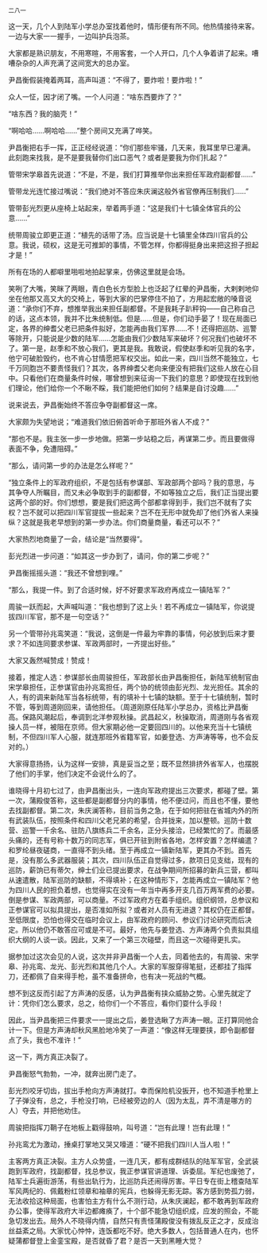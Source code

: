     二八一 

   这一天，几个人到陆军小学总办室找着他时，情形便有所不同。他热情接待来客。一边与大家一一握手，一边叫护兵泡茶。

   大家都是熟识朋友，不用寒暄，不用客套，一个人开口，几个人争着讲了起来。嘈嘈杂杂的人声充满了这间宽大的总办室。

   尹昌衡假装掩着两耳，高声叫道：“不得了，要炸啦！要炸啦！”

   众人一怔，因才闭了嘴。一个人问道：“啥东西要炸了？”

   “啥东西？我的脑壳！”

   “啊哈哈……啊哈哈……”整个房间又充满了哗笑。

   尹昌衡把右手一挥，正正经经说道：“你们那些牢骚，几天来，我耳里早已灌满。此刻跑来找我，是不是要我替你们出口恶气？或者是要我为你们扎起？”

   管带宋学皋首先说道：“不是，不是，我们打算推举你出来担任军政府副都督……”

   管带龙光连忙接过嘴说：“我们绝对不答应朱庆澜这般外省官僚再压制我们……”

   管带彭光烈更从座椅上站起来，举着两手道：“这是我们十七镇全体官兵的公意……”

   统带周骏立即更正道：“植先的话带了汤。应当说是十七镇里全体四川官兵的公意。我说，硕权，这是无可推卸的事情，不管怎样，你都得挺身出来把这担子担起才是！”

   所有在场的人都噼里啪啦地拍起掌来，仿佛这里就是会场。

   笑咧了大嘴，笑眯了两眼，青白色长方型脸上也泛起了红晕的尹昌衡，大剌剌地仰坐在他那又高又大的交椅上，等到大家的巴掌停住不拍了，方用起宏敞的嗓音说道：“承你们不弃，想推举我出来担任副都督。不是我耗子趴秤钩——自己称自己的话，这点本领，我并不比朱统制低。但是……但是，你们动手晏了！现在局面已定，各界的绅耆父老已把条件拟好，怎能再由我们军界……不！还得把巡防、巡警等除开，只能说是少数的陆军……怎能由我们少数陆军来破坏？何况我们也破坏不了。第一是，赵季和不放心我们，更其是我。我敢说，假使赵季和听见我的名字，他宁可破脸毁约，也不肯心甘情愿把军权交出。如此一来，四川当然不能独立，七千万同胞岂不要责怪我们？其次，各界绅耆父老向来便没有把我们这些人放在心目中。只看他们在商量条件时候，哪曾想到来征询一下我们的意思？即使现在找到他们理论，他们给你一个不瞅不睬，我们能把他们如何？结果是自讨没趣……”

   说来说去，尹昌衡始终不答应争夺副都督这一席。

   大家颇为失望地说；“难道我们依旧俯首听命于那班外省人不成？”

   “那也不是。我主张一步一步地做。把第一步站稳之后，再谋第二步。而且要做得表面不争，免遭阻碍。”

   “那么，请问第一步的办法是怎么样呢？”

   “独立条件上的军政府组织，不是包括有参谋部、军政部两个部吗？我的意思，与其争夺人所瞩目，而又未必争取到手的副都督，不如等独立之后，我们正当提出要这两个部的好。你们想想，要是我们把这两个部都拿得到手，我们岂不就有了实权？岂不就可以把四川军官提拔一些起来？岂不在无形中就免却了他们外省人来操纵？这就是我老早想到的第一步办法。你们商量商量，看还可以不？”

   大家热烈地商量了一会，结论是“当然要得”。

   彭光烈进一步问道：“如其这一步办到了，请问，你的第二步呢？”

   尹昌衡摇摇头道：“我还不曾想到哩。”

   “那么，我提一件。到了合适时候，好不好要求军政府再成立一镇陆军？”

   周骏一跃而起，大声喊叫道：“我也想到了这上头！若不再成立一镇陆军，你说提拔四川军官，那不是一句空话？”

   另一个管带孙兆鸾笑道：“我说，这倒是一件最为牢靠的事情，何必放到后来才要求？不如连同要求参谋、军政两部时，一齐提出好些。”

   大家又轰然喊赞成！赞成！

   接着，推定人选：参谋部长由周骏担任，军政部长由尹昌衡担任，新陆军统制官由宋学皋担任，正参谋官由孙兆鸾担任，两个协的统领由彭光烈、龙光担任。其余的人，有的调来新陆军当各标统带，有的填补十七镇的缺额。至于十七镇统制，暂时不管，等到周道刚回来，请他担任。（周道刚原任陆军小学总办，资格比尹昌衡高。保路风潮起后，奉调到北洋参观秋操。武昌起义，秋操取消，周道刚与各省观操人员一样，被阻在京师。但大家期必他一定要回四川的。以他来充当十七镇统制，不但四川军人心服，就连那班外省籍军官，如姜登选、方声涛等等，也不会反对的。）

   大家得意扬扬，认为这样一安排，真是妥当之至；既不显然排挤外省军人，也摆脱了他们的手掌，他们决定不会说什么的了。

   谁晓得十月初七过了，由尹昌衡出头，一连向军政府提出三次要求，都碰了壁。第一次，蒲殿俊答称，这些都是副都督分内的事情，他不便过问，而且也不懂，要他去找副都督。第二次，朱庆澜答称，目前当务之急，在于如何把驻在省城内外的所有武装队伍，按照条件和四川父老兄弟的希望，合并拢来，加以整顿。巡防十数营、巡警一千余名、驻防八旗练兵二千余名，正分头接洽，已经繁忙的了。而最感头痛的，还有号称十数万的同志军，俱已开驻到附省各地，怎样安置？怎样编遣？和罗纶昼夜磋商，一直得不到头绪。至于再成立一镇新陆军，更其办不到。首先是，没有那么多武器服装；其次，四川队伍正自觉得过多，款项日见支绌，现有的巡防，薪饷已有蒂欠，绅士们业已提出要求，在战争期间所招募的新兵三营，都叫从速遣散，陆军巡防的缺额，不得填补；在这种情形下，怎能再成立一镇陆军？他为四川人民的担负着想，也觉得实在没有一年当中再多开支几百万两军费的必要。倒是参谋、军政两部，可以商量。不过军政府方在着手组织。组织纲领，总参议和正参谋官可以拟具提出，是否准如所拟？或者对人员有无进退？其权仍在正都督。至低限度，恐怕也得交在临时会议上，由军政府的顾问、参议们讨论研究而后决定。所以他仍不敢答应可或是不可。最好，他先与姜登选、方声涛两个负责拟具组织大纲的人谈一谈。因此，又来了一个第三次碰壁，而且这一次碰得更扎实。

   据参加过这次会见的人说，这次并非尹昌衡一个人去，同着他去的，有周骏、宋学皋、孙兆鸾、龙光、彭光烈和其他几个人。大家的军服穿得笔挺，还都挂了指挥刀，还都佩了自来得手枪，虽不准备拼命，也有决一死战的气概。

   想不到这反而引起了方声涛的反感，认为尹昌衡有挟众威胁之势。心里先就定了计：凭你们怎么要求，总之，给你们一个不答应，看你们耍什么手段！

   因此，当尹昌衡把三件要求一一提出之后，姜登选瞅了方声涛一眼。正打算同他合计一下。但是方声涛却秋风黑脸地冷笑了一声道：“像这样无理要挟，即令副都督点了头，我也不准许！”

   这一下，两方真正决裂了。

   尹昌衡怒气勃勃，一冲，就奔出房门走了。

   彭光烈咬牙切齿，拔出手枪向方声涛就打。幸而保险机没扳开，也不知道手枪里上了子弹没有，总之，手枪没打响，已经被旁边的人（因为太乱，弄不清是哪方的人）夺去，并把他劝住。

   周骏把指挥刀鞘子在地板上戳得鼓响，叫号道：“岂有此理！岂有此理！”

   孙兆鸾尤为激动，捶桌打掌地又哭又嚎道：“硬不把我们四川人当人啦！”

   主客两方真正决裂。主方人众势盛，一连几天，都有成群结队的陆军军官，全武装跑到军政府，找副都督，找总参议，我正参谋官讲道理、诉委屈。军纪也废弛了，陆军士兵遍街游荡，有些出轨行为，比巡防兵还闹得厉害。平日专在街上稽查陆军军风两纪的、佩戴粉红领章和袖章的宪兵，也躲得无影无踪。客方感到势孤力弱，无法收拾这种局面，也害怕主方有什么不测行动，从朱庆澜起，都不敢再到军政府办公事，使得军政府大半边都瘫痪了，十个部不能急切组织成，应发的照会，不能急切发出去。局外人不晓得内情，自然只有责怪蒲殿俊没有拨乱反正之才，反成治丝益紊之局。大家忧心忡忡，连饭都吃不好。绝大多数人，包括普通人在内，也怀疑蒲都督登上金銮宝殿，是否就昏了君？是否一天到黑睡大觉？


